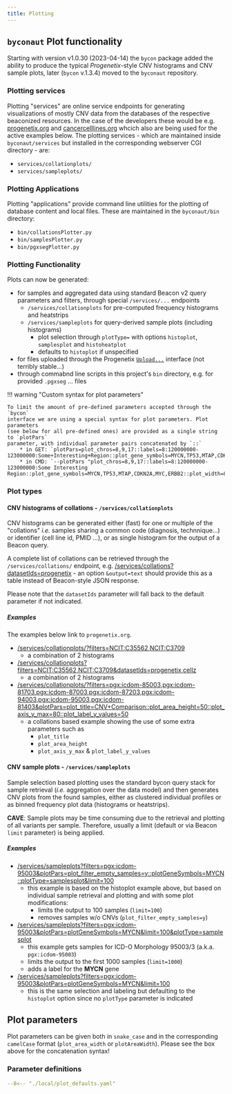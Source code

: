 ```yaml
---
title: Plotting
---
```


## `byconaut` Plot functionality

Starting with version v1.0.30 (2023-04-14) the `bycon` package added the ability
to produce the typical _Progenetix_-style CNV histograms and CNV sample plots,
later (`bycon` v.1.3.4) moved to the `byconaut` repository.

### Plotting services

Plotting "services" are online service endpoints for generating visualizations
of mostly CNV data from the databases of the respective beaconized resources. In 
the case of the developers these would be e.g. [progenetix.org](https://progenetix.org)
and [cancercelllines.org](https://cancercelllines.org) whcich also are being used
for the active examples below. The plotting services - which are maintained inside
`byconaut/services` but installed in the corresponding webserver CGI directory -
are:

* `services/collationplots/`
* `services/sampleplots/`

### Plotting Applications

Plotting "applications" provide command line utilities for the plotting of database
content and local files. These are maintained in the `byconaut/bin` directory:

* `bin/collationsPlotter.py`
* `bin/samplesPlotter.py`
* `bin/pgxsegPlotter.py`

### Plotting Functionality

Plots can now be generated:

* for samples and aggregated data using standard Beacon v2 query parameters and
  filters, through special `/services/...` endpoints
    - `/services/collationplots` for pre-computed frequency histograms and heatstrips
    - `/services/sampleplots` for query-derived sample plots (including histograms)
        * plot selection through `plotType=` with options `histoplot`, `samplesplot` and `histoheatplot`
        * defaults to `histoplot` if unspecified
* for files uploaded through the Progenetix [`Upload...`](https://progenetix.org/service-collection/uploader/) interface (not terribly stable...)
* through commabnd line scripts in this project's `bin` directory, e.g. for provided
  `.pgxseg` ... files

!!! warning "Custom syntax for plot parameters"

    To limit the amount of pre-defined parameters accepted through the `bycon`
    interface we are using a special syntax for plot parameters. Plot parameters
    (see below for all pre-defined ones) are provided as a single string to `plotPars`
    parameter, with individual parameter pairs concatenated by `::`
        * in GET: `plotPars=plot_chros=8,9,17::labels=8:120000000-123000000:Some+Interesting+Region::plot_gene_symbols=MYCN,TP53,MTAP,CDKN2A,MYC,ERBB2::plot_width=800`
        * in CMD: `--plotPars "plot_chros=8,9,17::labels=8:120000000-123000000:Some Interesting Region::plot_gene_symbols=MYCN,TP53,MTAP,CDKN2A,MYC,ERBB2::plot_width=800"`


### Plot types

#### CNV histograms of collations - `/services/collationplots`

CNV histograms can be generated either (fast) for one or multiple of the "collations" _i.e._
samples sharing a common code (diagnosis, technnique...) or identifier (cell line id, 
PMID ...), or as single histogram for the output of a Beacon query.

A complete list of collations can be retrieved through the `/services/collations/`
endpoint, e.g. [/services/collations?datasetIds=progenetix](http://progenetix.org/services/collations?datasetIds=progenetix) - an option `&output=text` should provide this as a table instead of Beacon-style JSON response.

Please note that the `datasetIds` parameter will fall back to the default parameter
if not indicated.

##### Examples

The examples below link to `progenetix.org`.

* [/services/collationplots/?filters=NCIT:C35562,NCIT:C3709](https://progenetix.org/services/collationplots/?filters=NCIT:C35562,NCIT:C3709)
    - a combination of 2 histograms
* [/services/collationplots?filters=NCIT:C35562,NCIT:C3709&datasetIds=progenetix,cellz](https://progenetix.org/services/collationplots?filters=NCIT:C35562,NCIT:C3709&datasetIds=progenetix,cellz)
    - a combination of 2 histograms
* [/services/collationplots/?filters=pgx:icdom-85003,pgx:icdom-81703,pgx:icdom-87003,pgx:icdom-87203,pgx:icdom-94003,pgx:icdom-95003,pgx:icdom-81403&plotPars=plot_title=CNV+Comparison::plot_area_height=50::plot_axis_y_max=80::plot_label_y_values=50](https://progenetix.org/services/collationplots/?filters=pgx:icdom-85003,pgx:icdom-81703,pgx:icdom-87003,pgx:icdom-87203,pgx:icdom-94003,pgx:icdom-95003,pgx:icdom-81403&plotPars=plot_title=CNV+Comparison::plot_area_height=50::plot_axis_y_max=80::plot_label_y_values=50)
    - a collations based example showing the use of some extra parameters such as
        * `plot_title`
        * `plot_area_height`
        * `plot_axis_y_max` & `plot_label_y_values`

#### CNV sample plots - `/services/sampleplots`

Sample selection based plotting uses the standard bycon query stack for sample retrieval
(_i.e._ aggregation over the data model) and then generates CNV plots from the found
samples, either as clustered individual profiles or as binned frequency plot data (histograms or heatstrips).

**CAVE**: Sample plots may be time consuming due to the retrieval and plotting of
all variants per sample. Therefore, usually a limit (default or via Beacon `limit`
parameter) is being applied.

##### Examples

* [/services/sampleplots?filters=pgx:icdom-95003&plotPars=plot_filter_empty_samples=y::plotGeneSymbols=MYCN::plotType=samplesplot&limit=100](https://progenetix.org/services/sampleplots?filters=pgx:icdom-95003&plotPars=plot_filter_empty_samples=y::plotGeneSymbols=MYCN::plotType=samplesplot&limit=100)
    - this example is based on the histoplot example above, but based on individual
      sample retrieval and plotting and with some plot modifications:
        * limits the output to 100 samples (`limit=100`)
        * removes samples w/o CNVs (`plot_filter_empty_samples=y`)
* [/services/sampleplots?filters=pgx:icdom-95003&plotPars=plotGeneSymbols=MYCN&limit=100&plotType=samplesplot](https://progenetix.org/services/sampleplots?filters=pgx:icdom-95003&plotPars=plotGeneSymbols=MYCN::limit=100&plotType=samplesplot)
    - this example gets samples for ICD-O Morphology 95003/3 (a.k.a. `pgx:icdom-95003`)
    - limits the output to the first 1000 samples (`limit=1000`)
    - adds a label for the **MYCN** gene
* [/services/sampleplots?filters=pgx:icdom-95003&plotPars=plotGeneSymbols=MYCN&limit=100](http://progenetix.org/services/sampleplots?filters=pgx:icdom-95003&plotPars=plotGeneSymbols=MYCN&limit=100)
    - this is the same selection and labeling but defaulting to the `histoplot`
      option since no `plotType` parameter is indicated


## Plot parameters

Plot parameters can be given both in `snake_case` and in the corresponding
`camelCase` format (`plot_area_width` or `plotAreaWidth`). Please see the box
above for the concatenation syntax!


### Parameter definitions

``` yaml title="Plot parameters"
--8<-- "./local/plot_defaults.yaml"
```